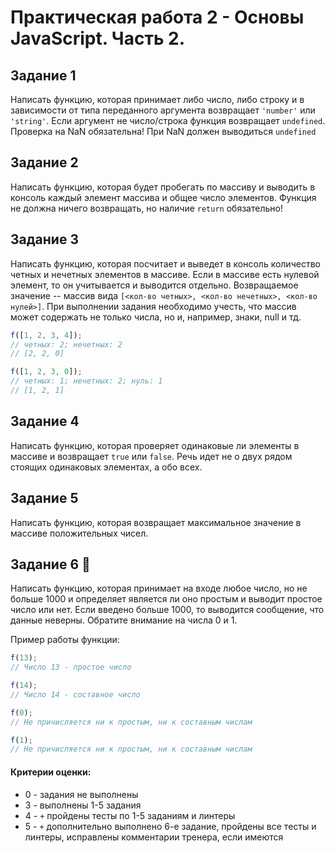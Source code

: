 # Практическая работа 2 - Основы JavaScript. Часть 2.

## Задание 1

Написать функцию, которая принимает либо число, либо строку и в зависимости от типа переданного аргумента возвращает `'number'` или `'string'`. Если аргумент не число/строка функция возвращает `undefined`.
Проверка на NaN обязательна! При NaN должен выводиться `undefined`

## Задание 2

Написать функцию, которая будет пробегать по массиву и выводить в консоль каждый элемент массива и общее число элементов. Функция не должна ничего возвращать, но наличие `return` обязательно!

## Задание 3

Написать функцию, которая посчитает и выведет в консоль количество четных и нечетных элементов в массиве. Если в массиве есть нулевой элемент, то он учитывается и выводится отдельно. Возвращаемое значение -- массив вида `[<кол-во четных>, <кол-во нечетных>, <кол-во нулей>]`.
При выполнении задания необходимо учесть, что массив может содержать не только числа, но и, например, знаки, null и тд.

```js
f([1, 2, 3, 4]);
// четных: 2; нечетных: 2
// [2, 2, 0]

f([1, 2, 3, 0]);
// четных: 1; нечетных: 2; нуль: 1
// [1, 2, 1]
```

## Задание 4

Написать функцию, которая проверяет одинаковые ли элементы в массиве и возвращает `true` или `false`.
Речь идет не о двух рядом стоящих одинаковых элементах, а обо всех.

## Задание 5

Написать функцию, которая возвращает максимальное значение в массиве положительных чисел.

## Задание 6 💪

Написать функцию, которая принимает на входе любое число, но не больше 1000 и определяет является ли оно простым и выводит простое число или нет. Если введено больше 1000, то выводится сообщение, что данные неверны.
Обратите внимание на числа 0 и 1.

Пример работы функции:

```js
f(13);
// Число 13 - простое число

f(14);
// Число 14 - составное число

f(0);
// Не причисляется ни к простым, ни к составным числам

f(1);
// Не причисляется ни к простым, ни к составным числам
```

#### Критерии оценки:

- 0 - задания не выполнены
- 3 - выполнены 1-5 задания
- 4 - `+` пройдены тесты по 1-5 заданиям и линтеры
- 5 - `+` дополнительно выполнено 6-е задание, пройдены все тесты и линтеры, исправлены комментарии тренера, если имеются
